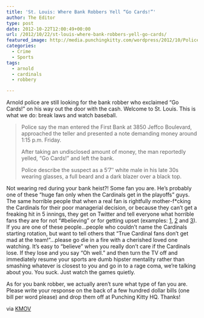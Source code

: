 ```yaml
---
title: 'St. Louis: Where Bank Robbers Yell “Go Cards!”'
author: The Editor
type: post
date: 2012-10-22T12:00:49+00:00
url: /2012/10/22/st-louis-where-bank-robbers-yell-go-cards/
featured_image: http://media.punchingkitty.com/wordpress/2012/10/Police-Man-yells-Go-Cards-after-robbing-bank-in-Arnold-175010511.jpg
categories:
  - Crime
  - Sports
tags:
  - arnold
  - cardinals
  - robbery

---
```

Arnold police are still looking for the bank robber who exclaimed &#8220;Go Cards!&#8221; on his way out the door with the cash. Welcome to St. Louis. This is what we do: break laws and watch baseball.

> Police say the man entered the First Bank at 3850 Jeffco Boulevard, approached the teller and presented a note demanding money around 1:15 p.m. Friday.
> 
> After taking an undisclosed amount of money, the man reportedly yelled, &#8220;Go Cards!&#8221; and left the bank.
> 
> Police describe the suspect as a 5&#8217;7&#8243; white male in his late 30s wearing glasses, a full beard and a dark blazer over a black top.

Not wearing red during your bank heist?! Some fan you are. He&#8217;s probably one of these &#8220;huge fan only when the Cardinals get in the playoffs&#8221; guys. The same horrible people that when a real fan is rightfully mother-f*cking the Cardinals for their poor managerial decision, or because they can&#8217;t get a freaking hit in 5 innings, they get on Twitter and tell everyone what horrible fans they are for not &#8220;#believing&#8221; or for getting upset (examples: <a href="https://twitter.com/_ShelbyJean_/statuses/260188344573652992" target="_blank">1</a>, <a href="https://twitter.com/QisWhite56/statuses/260178721330327552" target="_blank">2</a> and <a href="https://twitter.com/MolinaFan4/statuses/260171186351243264" target="_blank">3</a>). If you are one of these people&#8230;people who couldn&#8217;t name the Cardinals starting rotation, but want to tell others that &#8220;True Cardinal fans don&#8217;t get mad at the team!&#8221;&#8230;please go die in a fire with a cherished loved one watching. It&#8217;s easy to &#8220;believe&#8221; when you really don&#8217;t care if the Cardinals lose. If they lose and you say &#8220;Oh well.&#8221; and then turn the TV off and immediately resume your sports are dumb hipster mentality rather than smashing whatever is closest to you and go in to a rage coma, we&#8217;re talking about you. You suck. Just watch the games quietly.

As for you bank robber, we actually aren&#8217;t sure what type of fan you are. Please write your response on the back of a few hundred dollar bills (one bill per word please) and drop them off at Punching Kitty HQ. Thanks!

via <a href="http://www.kmov.com/news/local/Police-Man-yells-Go-Cards-after-robbing-bank-in-Arnold-175010511.html" target="_blank">KMOV</a>